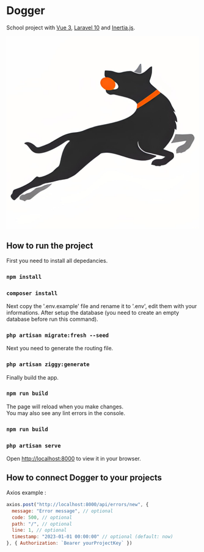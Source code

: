 # Dogger

School project with [Vue 3](https://vuejs.org/), [Laravel 10](https://laravel.com/) and [Inertia.js](https://inertiajs.com/).

![Dogger logo](/public/images/logo_full.png)

## How to run the project

First you need to install all depedancies.

### `npm install`
### `composer install`

Next copy the '.env.example' file and rename it to '.env', edit them with your informations.
After setup the database (you need to create an empty database before run this command).

### `php artisan migrate:fresh --seed`

Next you need to generate the routing file.

### `php artisan ziggy:generate`

Finally build the app.

### `npm run build`

The page will reload when you make changes.\
You may also see any lint errors in the console.

### `npm run build`
### `php artisan serve`

Open [http://localhost:8000](http://localhost:8000) to view it in your browser.

## How to connect Dogger to your projects

Axios example :

```js
axios.post("http://localhost:8000/api/errors/new", {
  message: "Error message", // optional
  code: 500, // optional
  path: "/", // optional
  line: 1, // optional
  timestamp: "2023-01-01 00:00:00" // optional (default: now)
}, { Authorization: `Bearer yourProjectKey` })
```